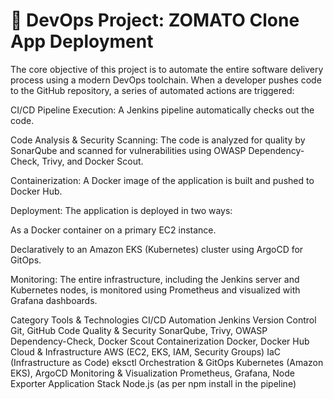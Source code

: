 # 🚀 **DevOps Project: ZOMATO Clone App Deployment**
The core objective of this project is to automate the entire software delivery process using a modern DevOps toolchain. When a developer pushes code to the GitHub repository, a series of automated actions are triggered:

CI/CD Pipeline Execution: A Jenkins pipeline automatically checks out the code.

Code Analysis & Security Scanning: The code is analyzed for quality by SonarQube and scanned for vulnerabilities using OWASP Dependency-Check, Trivy, and Docker Scout.

Containerization: A Docker image of the application is built and pushed to Docker Hub.

Deployment: The application is deployed in two ways:

As a Docker container on a primary EC2 instance.

Declaratively to an Amazon EKS (Kubernetes) cluster using ArgoCD for GitOps.

Monitoring: The entire infrastructure, including the Jenkins server and Kubernetes nodes, is monitored using Prometheus and visualized with Grafana dashboards.

Category	              Tools & Technologies
CI/CD Automation	      Jenkins
Version Control	        Git, GitHub
Code Quality & Security	SonarQube, Trivy, OWASP Dependency-Check, Docker Scout
Containerization	      Docker, Docker Hub
Cloud & Infrastructure	AWS (EC2, EKS, IAM, Security Groups)
IaC (Infrastructure as Code)	eksctl
Orchestration & GitOps	  Kubernetes (Amazon EKS), ArgoCD
Monitoring & Visualization	Prometheus, Grafana, Node Exporter
Application Stack	Node.js (as per npm install in the pipeline)
